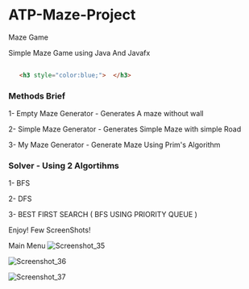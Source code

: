 # ATP-Maze-Project
Maze Game 

Simple  Maze Game using Java And Javafx 

```html
  
   <h3 style="color:blue;">  </h3>
```
<b><h3>Methods Brief</h3></b>

  1- Empty Maze Generator - Generates A maze without wall

  2- Simple Maze Generator - Generates Simple Maze with simple Road

  3- My Maze Generator - Generate Maze Using Prim's Algorithm

<b><h3>Solver - Using 2 Algortihms</h3></b>

 1- BFS

  2- DFS

  3- BEST FIRST SEARCH ( BFS USING PRIORITY QUEUE )


Enjoy!
Few ScreenShots!

Main Menu
![Screenshot_35](https://user-images.githubusercontent.com/57157630/181798147-37dd0762-4d10-4c0d-a609-d1b444b5b665.png)


![Screenshot_36](https://user-images.githubusercontent.com/57157630/181798157-f4997290-f0c8-4f32-a0ee-fbd3b5de89dc.png)


![Screenshot_37](https://user-images.githubusercontent.com/57157630/181798320-c0214638-17a8-4717-afad-8e09355af7e2.png)
